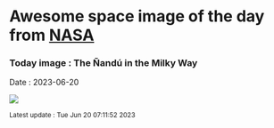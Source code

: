 
# Awesome space image of the day from [NASA](https://api.nasa.gov/)

### Today image : The Ñandú in the Milky Way
Date : 2023-06-20

![](https://apod.nasa.gov/apod/image/2306/NanduMilkyWay_Bouvier_1080.jpg)

<small>Latest update : Tue Jun 20 07:11:52 2023</small>
        